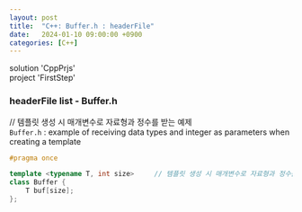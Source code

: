 ```yaml
---
layout: post
title:  "C++: Buffer.h : headerFile"
date:   2024-01-10 09:00:00 +0900
categories: [C++]
---
```


solution 'CppPrjs'   
project 'FirstStep'   
   
### headerFile list - Buffer.h   
   
// 템플릿 생성 시 매개변수로 자료형과 정수를 받는 예제   
`Buffer.h` : example of receiving data types and integer as parameters when creating a template   
   
```cpp
#pragma once

template <typename T, int size>		// 템플릿 생성 시 매개변수로 자료형과 정수를 받는 예제
class Buffer {
	T buf[size];
};
```
